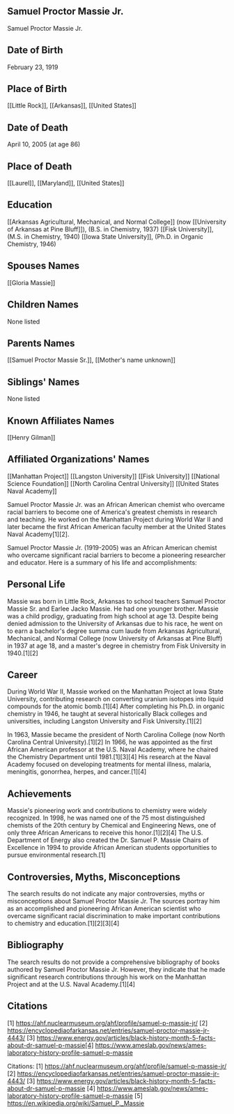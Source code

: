 ## Samuel Proctor Massie Jr.
Samuel Proctor Massie Jr.

## Date of Birth
February 23, 1919

## Place of Birth
[[Little Rock]], [[Arkansas]], [[United States]]

## Date of Death
April 10, 2005 (at age 86)

## Place of Death
[[Laurel]], [[Maryland]], [[United States]]

## Education
[[Arkansas Agricultural, Mechanical, and Normal College]] (now [[University of Arkansas at Pine Bluff]]), (B.S. in Chemistry, 1937)
[[Fisk University]], (M.S. in Chemistry, 1940)
[[Iowa State University]], (Ph.D. in Organic Chemistry, 1946)

## Spouses Names
[[Gloria Massie]]

## Children Names
None listed

## Parents Names
[[Samuel Proctor Massie Sr.]], [[Mother's name unknown]]

## Siblings' Names
None listed

## Known Affiliates Names
[[Henry Gilman]]

## Affiliated Organizations' Names
[[Manhattan Project]]
[[Langston University]]
[[Fisk University]]
[[National Science Foundation]]
[[North Carolina Central University]]
[[United States Naval Academy]]

Samuel Proctor Massie Jr. was an African American chemist who overcame racial barriers to become one of America's greatest chemists in research and teaching. He worked on the Manhattan Project during World War II and later became the first African American faculty member at the United States Naval Academy[1][2].

Samuel Proctor Massie Jr. (1919-2005) was an African American chemist who overcame significant racial barriers to become a pioneering researcher and educator. Here is a summary of his life and accomplishments:

## Personal Life
Massie was born in Little Rock, Arkansas to school teachers Samuel Proctor Massie Sr. and Earlee Jacko Massie. He had one younger brother. Massie was a child prodigy, graduating from high school at age 13. Despite being denied admission to the University of Arkansas due to his race, he went on to earn a bachelor's degree summa cum laude from Arkansas Agricultural, Mechanical, and Normal College (now University of Arkansas at Pine Bluff) in 1937 at age 18, and a master's degree in chemistry from Fisk University in 1940.[1][2]

## Career
During World War II, Massie worked on the Manhattan Project at Iowa State University, contributing research on converting uranium isotopes into liquid compounds for the atomic bomb.[1][4] After completing his Ph.D. in organic chemistry in 1946, he taught at several historically Black colleges and universities, including Langston University and Fisk University.[1][2]

In 1963, Massie became the president of North Carolina College (now North Carolina Central University).[1][2] In 1966, he was appointed as the first African American professor at the U.S. Naval Academy, where he chaired the Chemistry Department until 1981.[1][3][4] His research at the Naval Academy focused on developing treatments for mental illness, malaria, meningitis, gonorrhea, herpes, and cancer.[1][4]

## Achievements
Massie's pioneering work and contributions to chemistry were widely recognized. In 1998, he was named one of the 75 most distinguished chemists of the 20th century by Chemical and Engineering News, one of only three African Americans to receive this honor.[1][2][4] The U.S. Department of Energy also created the Dr. Samuel P. Massie Chairs of Excellence in 1994 to provide African American students opportunities to pursue environmental research.[1]

## Controversies, Myths, Misconceptions
The search results do not indicate any major controversies, myths or misconceptions about Samuel Proctor Massie Jr. The sources portray him as an accomplished and pioneering African American scientist who overcame significant racial discrimination to make important contributions to chemistry and education.[1][2][3][4]

## Bibliography
The search results do not provide a comprehensive bibliography of books authored by Samuel Proctor Massie Jr. However, they indicate that he made significant research contributions through his work on the Manhattan Project and at the U.S. Naval Academy.[1][4]

## Citations
[1] https://ahf.nuclearmuseum.org/ahf/profile/samuel-p-massie-jr/
[2] https://encyclopediaofarkansas.net/entries/samuel-proctor-massie-jr-4443/
[3] https://www.energy.gov/articles/black-history-month-5-facts-about-dr-samuel-p-massie[4] https://www.ameslab.gov/news/ames-laboratory-history-profile-samuel-p-massie

Citations:
[1] https://ahf.nuclearmuseum.org/ahf/profile/samuel-p-massie-jr/
[2] https://encyclopediaofarkansas.net/entries/samuel-proctor-massie-jr-4443/
[3] https://www.energy.gov/articles/black-history-month-5-facts-about-dr-samuel-p-massie
[4] https://www.ameslab.gov/news/ames-laboratory-history-profile-samuel-p-massie
[5] https://en.wikipedia.org/wiki/Samuel_P._Massie